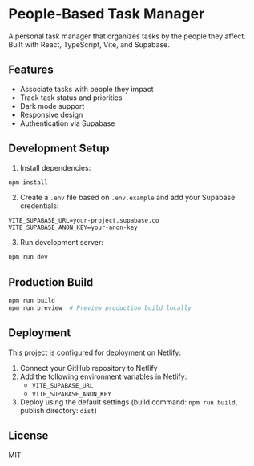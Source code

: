 # People-Based Task Manager

A personal task manager that organizes tasks by the people they affect. Built with React, TypeScript, Vite, and Supabase.

## Features

- Associate tasks with people they impact
- Track task status and priorities
- Dark mode support
- Responsive design
- Authentication via Supabase

## Development Setup

1. Install dependencies:
```bash
npm install
```

2. Create a `.env` file based on `.env.example` and add your Supabase credentials:
```
VITE_SUPABASE_URL=your-project.supabase.co
VITE_SUPABASE_ANON_KEY=your-anon-key
```

3. Run development server:
```bash
npm run dev
```

## Production Build

```bash
npm run build
npm run preview  # Preview production build locally
```

## Deployment

This project is configured for deployment on Netlify:

1. Connect your GitHub repository to Netlify
2. Add the following environment variables in Netlify:
   - `VITE_SUPABASE_URL`
   - `VITE_SUPABASE_ANON_KEY`
3. Deploy using the default settings (build command: `npm run build`, publish directory: `dist`)

## License

MIT
